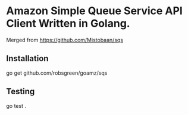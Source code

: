 Amazon Simple Queue Service API Client Written in Golang.
=========================================================

Merged from https://github.com/Mistobaan/sqs

Installation
------------

   go get github.com/robsgreen/goamz/sqs


Testing
-------

   go test .
